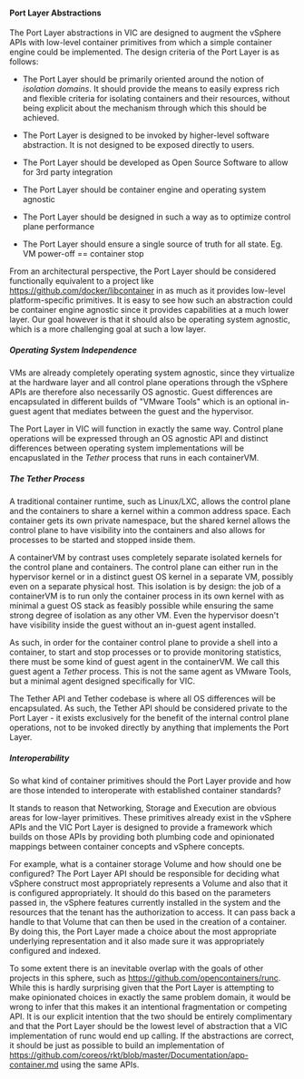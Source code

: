 #### Port Layer Abstractions

The Port Layer abstractions in VIC are designed to augment the vSphere APIs with low-level container primitives from which a simple container engine could be implemented. The design criteria of the Port Layer is as follows:

* The Port Layer should be primarily oriented around the notion of _isolation domains_. It should provide the means to easily express rich and flexible criteria for isolating containers and their resources, without being explicit about the mechanism through which this should be achieved.

* The Port Layer is designed to be invoked by higher-level software abstraction. It is not designed to be exposed directly to users.

* The Port Layer should be developed as Open Source Software to allow for 3rd party integration

* The Port Layer should be container engine and operating system agnostic

* The Port Layer should be designed in such a way as to optimize control plane performance

* The Port Layer should ensure a single source of truth for all state. Eg. VM power-off == container stop

From an architectural perspective, the Port Layer should be considered functionally equivalent to a project like https://github.com/docker/libcontainer in as much as it provides low-level platform-specific primitives. It is easy to see how such an abstraction could be container engine agnostic since it provides capabilities at a much lower layer. Our goal however is that it should also be operating system agnostic, which is a more challenging goal at such a low layer.

##### Operating System Independence

VMs are already completely operating system agnostic, since they virtualize at the hardware layer and all control plane operations through the vSphere APIs are therefore also necessarily OS agnostic. Guest differences are encapsulated in different builds of "VMware Tools" which is an optional in-guest agent that mediates between the guest and the hypervisor.

The Port Layer in VIC will function in exactly the same way. Control plane operations will be expressed through an OS agnostic API and distinct differences between operating system implementations will be encapuslated in the _Tether_ process that runs in each containerVM.

##### The Tether Process

A traditional container runtime, such as Linux/LXC, allows the control plane and the containers to share a kernel within a common address space. Each container gets its own private namespace, but the shared kernel allows the control plane to have visibility into the containers and also allows for processes to be started and stopped inside them.

A containerVM by contrast uses completely separate isolated kernels for the control plane and containers. The control plane can either run in the hypervisor kernel or in a distinct guest OS kernel in a separate VM, possibly even on a separate physical host. This isolation is by design: the job of a containerVM is to run only the container process in its own kernel with as minimal a guest OS stack as feasibly possible while ensuring the same strong degree of isolation as any other VM. Even the hypervisor doesn't have visibility inside the guest without an in-guest agent installed.

As such, in order for the container control plane to provide a shell into a container, to start and stop processes or to provide monitoring statistics, there must be some kind of guest agent in the containerVM. We call this guest agent a _Tether_ process. This is not the same agent as VMware Tools, but a minimal agent designed specifically for VIC.

The Tether API and Tether codebase is where all OS differences will be encapsulated. As such, the Tether API should be considered private to the Port Layer - it exists exclusively for the benefit of the internal control plane operations, not to be invoked directly by anything that implements the Port Layer.

##### Interoperability

So what kind of container primitives should the Port Layer provide and how are those intended to interoperate with established container standards?

It stands to reason that Networking, Storage and Execution are obvious areas for low-layer primitives. These primitives already exist in the vSphere APIs and the VIC Port Layer is designed to provide a framework which builds on those APIs by providing both plumbing code and opinionated mappings between container concepts and vSphere concepts.

For example, what is a container storage Volume and how should one be configured? The Port Layer API should be responsible for deciding what vSphere construct most appropriately represents a Volume and also that it is configured appropriately. It should do this based on the parameters passed in, the vSphere features currently installed in the system and the resources that the tenant has the authorization to access. It can pass back a handle to that Volume that can then be used in the creation of a container. By doing this, the Port Layer made a choice about the most appropriate underlying representation and it also made sure it was appropriately configured and indexed.

To some extent there is an inevitable overlap with the goals of other projects in this sphere, such as https://github.com/opencontainers/runc. While this is hardly surprising given that the Port Layer is attempting to make opinionated choices in exactly the same problem domain, it would be wrong to infer that this makes it an intentional fragmentation or competing API. It is our explicit intention that the two should be entirely complimentary and that the Port Layer should be the lowest level of abstraction that a VIC implementation of runc would end up calling. If the abstractions are correct, it should be just as possible to build an implementation of https://github.com/coreos/rkt/blob/master/Documentation/app-container.md using the same APIs.
